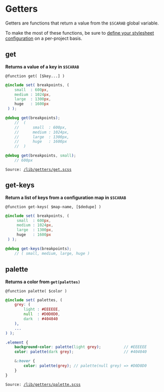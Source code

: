 # Getters
Getters are functions that return a value from the `$SCARAB` global variable.

To make the most of these functions, be sure to [define your stylesheet configuration](https://github.com/watchtowerdigital/scarab#configuration) on a per-project basis.

## get
**Returns a value of a key in `$SCARAB`**

`@function get( [$key...] )`

```scss
@include set( breakpoints, (
    small  : 600px,
    medium : 1024px,
    large  : 1300px,
    huge   : 1600px
 ) );

@debug get(breakpoints);
    //  (
    //      small  : 600px,
    //      medium : 1024px,
    //      large  : 1300px,
    //      huge   : 1600px
    //  )

@debug get(breakpoints, small);
    // 600px
```

`Source: `[`/lib/getters/get.scss`](../lib/getters/get.scss)



## get-keys
**Return a list of keys from a configuration map in `$SCARAB`**

`@function get-keys( $map-name, [$dedupe] )`

```scss
@include set( breakpoints, (
     small  : 600px,
     medium : 1024px,
     large  : 1300px,
     huge   : 1600px
 ) );

@debug get-keys(breakpoints);
    // ( small, medium, large, huge )
```


## palette
**Returns a color from `get(palettes)`**

`@function palette( $color )`

```scss
@include set( palettes, (
    grey: (
        light : #EEEEEE,
        null  : #D0D0D0,
        dark  : #404040
    ),
    ...
) );

.element {
    background-color: palette(light grey);          // #EEEEEE
    color: palette(dark grey);                      // #404040

    &:hover {
        color: palette(grey); // palette(null grey) => #D0D0D0
    }
}
```

`Source: `[`/lib/getters/palette.scss`](../lib/getters/palette.scss)
